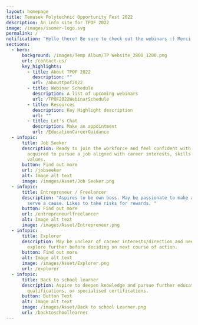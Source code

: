 ```yaml
---
layout: homepage
title: Temasek Polytechnic Opportunity Fest 2022
description: An info site for TPOF 2022
image: /images/isomer-logo.svg
permalink: /
notification: "Hello there! Be sure to check out the webinars :) Merci Beaucoup "
sections:
  - hero:
      background: /images/Temp Album/TP Website_2800_1200.png
      url: /contact-us/
      key_highlights:
        - title: About TPOF 2022
          description: ""
          url: /abouttpof2022
        - title: Webinar Schedule
          description: A list of upcoming webinars
          url: /TPOF2022WebinarSchedule
        - title: Resources
          description: Key Highlight description
          url: ""
        - title: Let's Chat
          description: Make an appointment
          url: /EducationCareerGuidance
  - infopic:
      title: Job Seeker
      description: Ready to join the workforce and feel confident with the skills
        acquired to pursue a job aligned with career interests, skills and work
        values.
      button: Find out more
      url: /jobseeker
      alt: Image alt text
      image: /images/Asset/Job Seeker.png
  - infopic:
      title: Entrepreneur / Freelancer
      description: "Aspires to be own boss. May be passionate to make a difference or
        serve a cause. Likes to take risks for rewards. "
      button: Find out more
      url: /entrepreneurlfreelancer
      alt: Image alt text
      image: /images/Asset/Entrepreneur.png
  - infopic:
      title: Explorer
      description: May be unclear of career interests/direction and need time to
        explore further before deciding on next course of action.
      button: Find out more
      alt: Image alt text
      image: /images/Asset/Explorer.png
      url: /explorer
  - infopic:
      title: Back to school learner
      description: Aspire to deepen knowledge and pursue further education, higher
        qualifications, or specialised certifications.
      button: Button Text
      alt: Image alt text
      image: /images/Asset/Back to school Learner.png
      url: /backtoschoollearner
---
```

